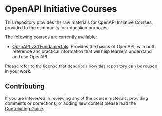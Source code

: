 # OpenAPI Initiative Courses

This repository provides the raw materials for OpenAPI Initiative Courses, provided to the community for education purposes.

The following courses are currently available:

- [OpenAPI v3.1 Fundamentals](src/openapi-fundamentals/v31): Provides the basics of OpenAPI, with both reference and practical information that will help learners understand and use OpenAPI.

Please refer to the [license](LICENSE) that describes how this repository can be reused in your work.

## Contributing

If you are interested in reviewing any of the course materials, providing comments or corrections, or adding new content please read the [Contributing Guide](CONTRIBUTING.md).
